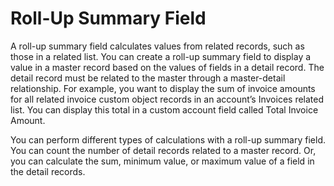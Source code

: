 # Roll-Up Summary Field

A roll-up summary field calculates values from related records, such as those in a related list. You can create a roll-up summary field to display a value in a master record based on the values of fields in a detail record. The detail record must be related to the master through a master-detail relationship. For example, you want to display the sum of invoice amounts for all related invoice custom object records in an account’s Invoices related list. You can display this total in a custom account field called Total Invoice Amount.

You can perform different types of calculations with a roll-up summary field. You can count the number of detail records related to a master record. Or, you can calculate the sum, minimum value, or maximum value of a field in the detail records.
